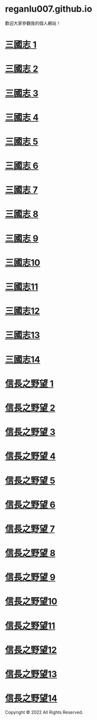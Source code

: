 # reganlu007.github.io

歡迎大家參觀我的個人網站！

# [三國志 1](san1 )
# [三國志 2](san2 )
# [三國志 3](san3 )
# [三國志 4](san4 )
# [三國志 5](san5 )
# [三國志 6](san6 )
# [三國志 7](san7 )
# [三國志 8](san8 )
# [三國志 9](san9 )
# [三國志10](san10)
# [三國志11](san11)
# [三國志12](san12)
# [三國志13](san13)
# [三國志14](san14)

# [信長之野望 1](nobu1 )
# [信長之野望 2](nobu2 )
# [信長之野望 3](nobu3 )
# [信長之野望 4](nobu4 )
# [信長之野望 5](nobu5 )
# [信長之野望 6](nobu6 )
# [信長之野望 7](nobu7 )
# [信長之野望 8](nobu8 )
# [信長之野望 9](nobu9 )
# [信長之野望10](nobu10)
# [信長之野望11](nobu11)
# [信長之野望12](nobu12)
# [信長之野望13](nobu13)
# [信長之野望14](nobu14)

Copyright © 2022 All Rights Reserved.
